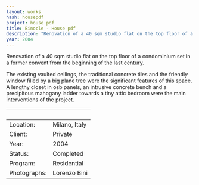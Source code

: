 ```yaml
---
layout: works
hash: housepdf
project: house pdf
title: Binocle - House pdf
description: "Renovation of a 40 sqm studio flat on the top floor of a condominium set in a former convent from the beginning of the last century."
year: 2004
---
```


Renovation of a 40 sqm studio flat on the top floor of a condominium set in a former convent from the beginning of the last century.

The existing vaulted ceilings, the traditional concrete tiles and the friendly window filled by a big plane tree were the significant features of this space. A lengthy closet in osb panels, an intrusive concrete bench and a precipitous mahogany ladder towards a tiny attic bedroom were the main interventions of the project.

|&nbsp;|&nbsp;|
|:----------|:---------------|
| Location:    | Milano, Italy |
| Client:      | Private       |
| Year:        | 2004          |
| Status:      | Completed     |
| Program:     | Residential   |
| Photographs: | Lorenzo Bini  |
